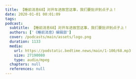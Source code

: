 ```yaml
---
title: 【睡前消息68】对开车进故宫这事，我们要批评到点子上！
date: 2020-01-01 00:01:09
tags:
podcast:
  subtitle: 【睡前消息68】对开车进故宫这事，我们要批评到点子上！
  authors: ['《睡前消息》编辑部']
  cover: /podcasts/main/assets/logo.png
  duration: 1133
  media:
    url: https://podstatic.bedtime.news/main/1-100/68.mp3
    size: 27190080
    type: audio/mpeg
  chapters: null
  references: null
---
```

